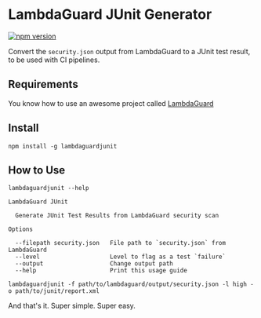 # LambdaGuard JUnit Generator

[![npm version](https://badge.fury.io/js/lambdaguardjunit.svg)](https://badge.fury.io/js/lambdaguardjunit)

Convert the `security.json` output from LambdaGuard to a JUnit test result, to be used with CI pipelines.

## Requirements
You know how to use an awesome project called [LambdaGuard](https://github.com/Skyscanner/LambdaGuard)

## Install

`npm install -g lambdaguardjunit`

## How to Use

`lambdaguardjunit --help`

```
LambdaGuard JUnit

  Generate JUnit Test Results from LambdaGuard security scan 

Options

  --filepath security.json   File path to `security.json` from LambdaGuard 
  --level                    Level to flag as a test `failure`             
  --output                   Change output path                            
  --help                     Print this usage guide  
```

`lambdaguardjunit -f path/to/lambdaguard/output/security.json -l high -o path/to/junit/report.xml`

And that's it.  Super simple.  Super easy.